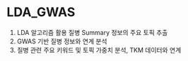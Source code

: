 # LDA_GWAS

1) LDA 알고리즘 활용 질병 Summary 정보의 주요 토픽 추출
2) GWAS 기반 질병 정보와 연계 분석
3) 질병 관련 주요 키워드 및 토픽 가중치 분석, TKM 데이터와 연계
